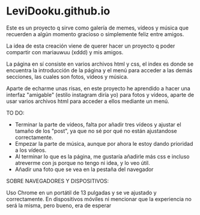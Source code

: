 # LeviDooku.github.io

Este es un proyecto q sirve como galería de memes, vídeos y música que recuerden a algún momento gracioso o simplemente feliz entre amigos.  

La idea de esta creación viene de querer hacer un proyecto q poder compartir con mariauwuu (xddd) y mis amigos.  

La página en sí consiste en varios archivos html y css, el index es donde se encuentra la introducción de la página y el menú para acceder a las demás secciones, las cuales son fotos, vídeos y música.  

Aparte de echarme unas risas, en este proyecto he aprendido a hacer una interfaz "amigable" (estilo instagram diría yo) para fotos y vídeos, aparte de usar varios archivos html para acceder a ellos mediante un menú.  

TO DO:

- Terminar la parte de vídeos, falta por añadir tres vídeos y ajustar el tamaño de los "post", ya que no sé por qué no están ajustandose correctamente.
- Empezar la parte de música, aunque por ahora le estoy dando prioridad a los vídeos.
- Al terminar lo que es la página, me gustaría añadirle más css e incluso atreverme con js porque no tengo ni idea, y lo veo útil.
- Añadir una foto que se vea en la pestaña del navegador

SOBRE NAVEGADORES Y DISPOSITIVOS:  

Uso Chrome en un portátil de 13 pulgadas y se ve ajustado y correctamente. En dispositivos móviles ni mencionar que la experiencia no será la misma, pero bueno, era de esperar
